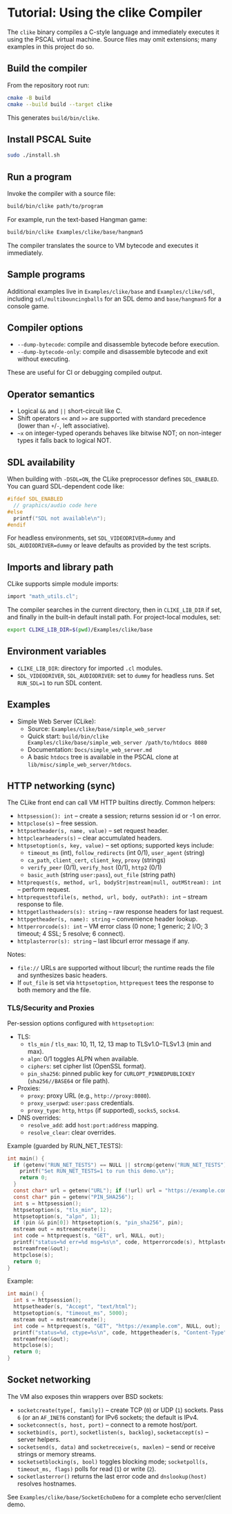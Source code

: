 # Tutorial: Using the clike Compiler

The `clike` binary compiles a C-style language and immediately executes it using the PSCAL virtual machine. Source files may omit extensions; many examples in this project do so.

## Build the compiler

From the repository root run:

```sh
cmake -B build
cmake --build build --target clike
```

This generates `build/bin/clike`.

## Install PSCAL Suite
```sh
sudo ./install.sh
```

## Run a program

Invoke the compiler with a source file:

```sh
build/bin/clike path/to/program
```

For example, run the text-based Hangman game:

```sh
build/bin/clike Examples/clike/base/hangman5
```

The compiler translates the source to VM bytecode and executes it immediately.

## Sample programs

Additional examples live in `Examples/clike/base` and `Examples/clike/sdl`, including `sdl/multibouncingballs` for an SDL demo and `base/hangman5` for a console game.

## Compiler options

- `--dump-bytecode`: compile and disassemble bytecode before execution.
- `--dump-bytecode-only`: compile and disassemble bytecode and exit without executing.

These are useful for CI or debugging compiled output.

## Operator semantics

- Logical `&&` and `||` short-circuit like C.
- Shift operators `<<` and `>>` are supported with standard precedence (lower than `+`/`-`, left associative).
- `~x` on integer-typed operands behaves like bitwise NOT; on non-integer types it falls back to logical NOT.

## SDL availability

When building with `-DSDL=ON`, the CLike preprocessor defines `SDL_ENABLED`. You can guard SDL-dependent code like:

```c
#ifdef SDL_ENABLED
  // graphics/audio code here
#else
  printf("SDL not available\n");
#endif
```

For headless environments, set `SDL_VIDEODRIVER=dummy` and `SDL_AUDIODRIVER=dummy` or leave defaults as provided by the test scripts.

## Imports and library path

CLike supports simple module imports:

```c
import "math_utils.cl";
```

The compiler searches in the current directory, then in `CLIKE_LIB_DIR` if set, and finally in the built-in default install path. For project-local modules, set:

```sh
export CLIKE_LIB_DIR=$(pwd)/Examples/clike/base
```

## Environment variables

- `CLIKE_LIB_DIR`: directory for imported `.cl` modules.
- `SDL_VIDEODRIVER`, `SDL_AUDIODRIVER`: set to `dummy` for headless runs. Set `RUN_SDL=1` to run SDL content.

## Examples

- Simple Web Server (CLike):
  - Source: `Examples/clike/base/simple_web_server`
  - Quick start: `build/bin/clike Examples/clike/base/simple_web_server /path/to/htdocs 8080`
  - Documentation: `Docs/simple_web_server.md`
  - A basic `htdocs` tree is available in the PSCAL clone at `lib/misc/simple_web_server/htdocs`.

## HTTP networking (sync)

The CLike front end can call VM HTTP builtins directly. Common helpers:

- `httpsession(): int` – create a session; returns session id or -1 on error.
- `httpclose(s)` – free session.
- `httpsetheader(s, name, value)` – set request header.
- `httpclearheaders(s)` – clear accumulated headers.
- `httpsetoption(s, key, value)` – set options; supported keys include:
  - `timeout_ms` (int), `follow_redirects` (int 0/1), `user_agent` (string)
  - `ca_path`, `client_cert`, `client_key`, `proxy` (strings)
  - `verify_peer` (0/1), `verify_host` (0/1), `http2` (0/1)
  - `basic_auth` (string `user:pass`), `out_file` (string path)
- `httprequest(s, method, url, bodyStr|mstream|null, outMStream): int` – perform request.
- `httprequesttofile(s, method, url, body, outPath): int` – stream response to file.
- `httpgetlastheaders(s): string` – raw response headers for last request.
- `httpgetheader(s, name): string` – convenience header lookup.
- `httperrorcode(s): int` – VM error class (0 none; 1 generic; 2 I/O; 3 timeout; 4 SSL; 5 resolve; 6 connect).
- `httplasterror(s): string` – last libcurl error message if any.

Notes:
- `file://` URLs are supported without libcurl; the runtime reads the file and synthesizes basic headers.
- If `out_file` is set via `httpsetoption`, `httprequest` tees the response to both memory and the file.

### TLS/Security and Proxies

Per-session options configured with `httpsetoption`:

- TLS:
  - `tls_min` / `tls_max`: 10, 11, 12, 13 map to TLSv1.0–TLSv1.3 (min and max).
  - `alpn`: 0/1 toggles ALPN when available.
  - `ciphers`: set cipher list (OpenSSL format).
  - `pin_sha256`: pinned public key for `CURLOPT_PINNEDPUBLICKEY` (`sha256//BASE64` or file path).
- Proxies:
  - `proxy`: proxy URL (e.g., `http://proxy:8080`).
  - `proxy_userpwd`: `user:pass` credentials.
  - `proxy_type`: `http`, `https` (if supported), `socks5`, `socks4`.
- DNS overrides:
  - `resolve_add`: add `host:port:address` mapping.
  - `resolve_clear`: clear overrides.

Example (guarded by RUN_NET_TESTS):

```c
int main() {
  if (getenv("RUN_NET_TESTS") == NULL || strcmp(getenv("RUN_NET_TESTS"), "1") != 0) {
    printf("Set RUN_NET_TESTS=1 to run this demo.\n");
    return 0;
  }
  const char* url = getenv("URL"); if (!url) url = "https://example.com";
  const char* pin = getenv("PIN_SHA256");
  int s = httpsession();
  httpsetoption(s, "tls_min", 12);
  httpsetoption(s, "alpn", 1);
  if (pin && pin[0]) httpsetoption(s, "pin_sha256", pin);
  mstream out = mstreamcreate();
  int code = httprequest(s, "GET", url, NULL, out);
  printf("status=%d err=%d msg=%s\n", code, httperrorcode(s), httplasterror(s));
  mstreamfree(&out);
  httpclose(s);
  return 0;
}
```

Example:

```c
int main() {
  int s = httpsession();
  httpsetheader(s, "Accept", "text/html");
  httpsetoption(s, "timeout_ms", 5000);
  mstream out = mstreamcreate();
  int code = httprequest(s, "GET", "https://example.com", NULL, out);
  printf("status=%d, ctype=%s\n", code, httpgetheader(s, "Content-Type"));
  mstreamfree(&out);
  httpclose(s);
  return 0;
}
```

## Socket networking

The VM also exposes thin wrappers over BSD sockets:

- `socketcreate(type[, family])` – create TCP (`0`) or UDP (`1`) sockets.
  Pass `6` (or an `AF_INET6` constant) for IPv6 sockets; the default is IPv4.
- `socketconnect(s, host, port)` – connect to a remote host/port.
- `socketbind(s, port)`, `socketlisten(s, backlog)`, `socketaccept(s)` – server helpers.
- `socketsend(s, data)` and `socketreceive(s, maxlen)` – send or receive strings or memory streams.
- `socketsetblocking(s, bool)` toggles blocking mode; `socketpoll(s, timeout_ms, flags)` polls for read (`1`) or write (`2`).
- `socketlasterror()` returns the last error code and `dnslookup(host)` resolves hostnames.

See `Examples/clike/base/SocketEchoDemo` for a complete echo server/client demo.
